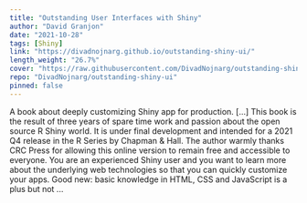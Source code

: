 ```yaml
---
title: "Outstanding User Interfaces with Shiny"
author: "David Granjon"
date: "2021-10-28"
tags: [Shiny]
link: "https://divadnojnarg.github.io/outstanding-shiny-ui/"
length_weight: "26.7%"
cover: "https://raw.githubusercontent.com/DivadNojnarg/outstanding-shiny-ui/master/images/intro/crc-press-cover.svg"
repo: "DivadNojnarg/outstanding-shiny-ui"
pinned: false
---
```


A book about deeply customizing Shiny app for production. [...] This book is the result of three years of spare time work and passion about the open source R Shiny world. It is under final development and intended for a 2021 Q4 release in the R Series by Chapman
& Hall. The author warmly thanks CRC Press for allowing this online version to remain free and accessible to everyone. You are an experienced Shiny user and you want to learn more about the underlying web technologies so that you can quickly customize your apps. Good new: basic knowledge in HTML, CSS and JavaScript is a plus but not ...
